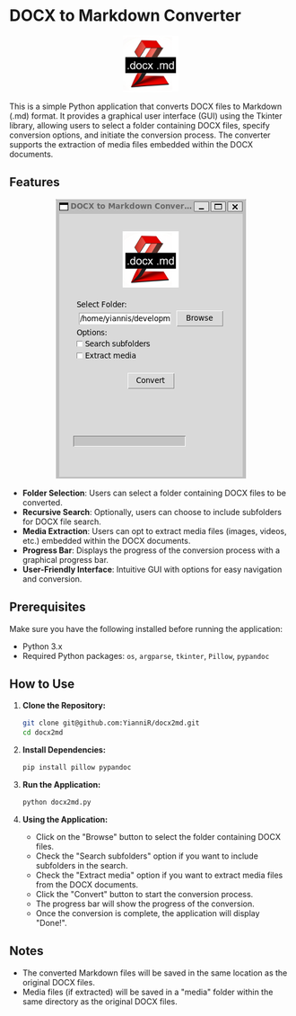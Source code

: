# DOCX to Markdown Converter

<p align="center">
  <img src="logo.png" width="100" height="100">
</p>

This is a simple Python application that converts DOCX files to Markdown (.md) format. It provides a graphical user interface (GUI) using the Tkinter library, allowing users to select a folder containing DOCX files, specify conversion options, and initiate the conversion process. The converter supports the extraction of media files embedded within the DOCX documents.

## Features

<p align="center">
  <img src="screenshot.png">
</p>

- **Folder Selection**: Users can select a folder containing DOCX files to be converted.
- **Recursive Search**: Optionally, users can choose to include subfolders for DOCX file search.
- **Media Extraction**: Users can opt to extract media files (images, videos, etc.) embedded within the DOCX documents.
- **Progress Bar**: Displays the progress of the conversion process with a graphical progress bar.
- **User-Friendly Interface**: Intuitive GUI with options for easy navigation and conversion.

## Prerequisites

Make sure you have the following installed before running the application:

- Python 3.x
- Required Python packages: `os`, `argparse`, `tkinter`, `Pillow`, `pypandoc`

## How to Use

1. **Clone the Repository:**

   ```bash
   git clone git@github.com:YianniR/docx2md.git
   cd docx2md
   ```

2. **Install Dependencies:**

   ```bash
   pip install pillow pypandoc
   ```

3. **Run the Application:**

   ```bash
   python docx2md.py
   ```

4. **Using the Application:**

   - Click on the "Browse" button to select the folder containing DOCX files.
   - Check the "Search subfolders" option if you want to include subfolders in the search.
   - Check the "Extract media" option if you want to extract media files from the DOCX documents.
   - Click the "Convert" button to start the conversion process.
   - The progress bar will show the progress of the conversion.
   - Once the conversion is complete, the application will display "Done!".

## Notes

- The converted Markdown files will be saved in the same location as the original DOCX files.
- Media files (if extracted) will be saved in a "media" folder within the same directory as the original DOCX files.